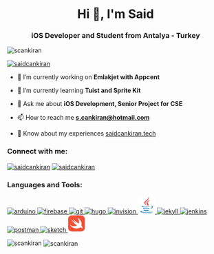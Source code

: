 
<h1 align="center">Hi 👋, I'm Said</h1>  
<h3 align="center">iOS Developer and Student from Antalya - Turkey</h3>  
  
<p align="left"> <img src="https://komarev.com/ghpvc/?username=scankiran&label=Profile%20views&color=0e75b6&style=flat" alt="scankiran" /> </p>  
  
<p align="left"> <a href="https://twitter.com/saidcankiran" target="blank"><img src="https://img.shields.io/twitter/follow/saidcankiran?logo=twitter&style=for-the-badge" alt="saidcankiran" /></a> </p>  
  
- 🔭 I’m currently working on **Emlakjet with Appcent**
  
- 🌱 I’m currently learning **Tuist and Sprite Kit**  
  
- 💬 Ask me about **iOS Development, Senior Project for CSE**  
  
- 📫 How to reach me **s.cankiran@hotmail.com**  
  
- 📄 Know about my experiences [saidcankiran.tech](https://saidcankiran.tech)  
  
<h3 align="left">Connect with me:</h3>  
<p align="left">  
<a href="https://twitter.com/saidcankiran" target="blank"><img align="center" src="https://raw.githubusercontent.com/rahuldkjain/github-profile-readme-generator/master/src/images/icons/Social/twitter.svg" alt="saidcankiran" height="30" width="40" /></a>  
<a href="https://linkedin.com/in/saidcankiran" target="blank"><img align="center" src="https://raw.githubusercontent.com/rahuldkjain/github-profile-readme-generator/master/src/images/icons/Social/linked-in-alt.svg" alt="saidcankiran" height="30" width="40" /></a>  
</p>  
  
<h3 align="left">Languages and Tools:</h3>  
<p align="left"> <a href="https://www.arduino.cc/" target="_blank" rel="noreferrer"> <img src="https://cdn.worldvectorlogo.com/logos/arduino-1.svg" alt="arduino" width="40" height="40"/> </a> <a href="https://firebase.google.com/" target="_blank" rel="noreferrer"> <img src="https://www.vectorlogo.zone/logos/firebase/firebase-icon.svg" alt="firebase" width="40" height="40"/> </a> <a href="https://git-scm.com/" target="_blank" rel="noreferrer"> <img src="https://www.vectorlogo.zone/logos/git-scm/git-scm-icon.svg" alt="git" width="40" height="40"/> </a> <a href="https://gohugo.io/" target="_blank" rel="noreferrer"> <img src="https://api.iconify.design/logos-hugo.svg" alt="hugo" width="40" height="40"/> </a> <a href="https://www.invisionapp.com/" target="_blank" rel="noreferrer"> <img src="https://www.vectorlogo.zone/logos/invisionapp/invisionapp-icon.svg" alt="invision" width="40" height="40"/> </a> <a href="https://www.java.com" target="_blank" rel="noreferrer"> <img src="https://raw.githubusercontent.com/devicons/devicon/master/icons/java/java-original.svg" alt="java" width="40" height="40"/> </a> <a href="https://jekyllrb.com/" target="_blank" rel="noreferrer"> <img src="https://www.vectorlogo.zone/logos/jekyllrb/jekyllrb-icon.svg" alt="jekyll" width="40" height="40"/> </a> <a href="https://www.jenkins.io" target="_blank" rel="noreferrer"> <img src="https://www.vectorlogo.zone/logos/jenkins/jenkins-icon.svg" alt="jenkins" width="40" height="40"/> </a> <a href="https://postman.com" target="_blank" rel="noreferrer"> <img src="https://www.vectorlogo.zone/logos/getpostman/getpostman-icon.svg" alt="postman" width="40" height="40"/> </a> <a href="https://www.sketch.com/" target="_blank" rel="noreferrer"> <img src="https://www.vectorlogo.zone/logos/sketchapp/sketchapp-icon.svg" alt="sketch" width="40" height="40"/> </a> <a href="https://developer.apple.com/swift/" target="_blank" rel="noreferrer"> <img src="https://raw.githubusercontent.com/devicons/devicon/master/icons/swift/swift-original.svg" alt="swift" width="40" height="40"/> </a> </p>  
  
<p><img align="left" src="https://github-readme-stats.vercel.app/api/top-langs?username=scankiran&show_icons=true&locale=en&layout=compact" alt="scankiran" /></p>  
  
<p>&nbsp;<img align="center" src="https://github-readme-stats.vercel.app/api?username=scankiran&show_icons=true&locale=en" alt="scankiran" /></p>
